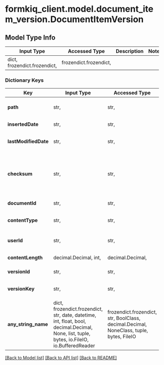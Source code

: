 # formkiq_client.model.document_item_version.DocumentItemVersion

## Model Type Info
Input Type | Accessed Type | Description | Notes
------------ | ------------- | ------------- | -------------
dict, frozendict.frozendict,  | frozendict.frozendict,  |  | 

### Dictionary Keys
Key | Input Type | Accessed Type | Description | Notes
------------ | ------------- | ------------- | ------------- | -------------
**path** | str,  | str,  | Path or Name of document | [optional] 
**insertedDate** | str,  | str,  | Inserted Timestamp | [optional] 
**lastModifiedDate** | str,  | str,  | Last Modified Timestamp | [optional] 
**checksum** | str,  | str,  | Document checksum, changes when document file changes | [optional] 
**documentId** | str,  | str,  | Document Identifier | [optional] 
**contentType** | str,  | str,  | Document Content-Type | [optional] 
**userId** | str,  | str,  | User who added document | [optional] 
**contentLength** | decimal.Decimal, int,  | decimal.Decimal,  | Document size | [optional] 
**versionId** | str,  | str,  | Document version | [optional] 
**versionKey** | str,  | str,  | Document Version Identifier | [optional] 
**any_string_name** | dict, frozendict.frozendict, str, date, datetime, int, float, bool, decimal.Decimal, None, list, tuple, bytes, io.FileIO, io.BufferedReader | frozendict.frozendict, str, BoolClass, decimal.Decimal, NoneClass, tuple, bytes, FileIO | any string name can be used but the value must be the correct type | [optional]

[[Back to Model list]](../../README.md#documentation-for-models) [[Back to API list]](../../README.md#documentation-for-api-endpoints) [[Back to README]](../../README.md)

